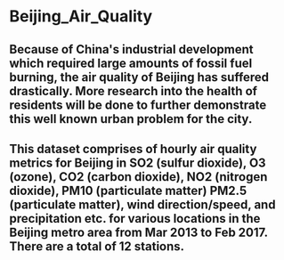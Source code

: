 # Beijing_Air_Quality

## Because of China's industrial development which required large amounts of fossil fuel burning, the air quality of Beijing has suffered drastically. More research into the health of residents will be done to further demonstrate this well known urban problem for the city.

## This dataset comprises of hourly air quality metrics for Beijing in SO2 (sulfur dioxide), O3 (ozone), CO2 (carbon dioxide), NO2 (nitrogen dioxide), PM10 (particulate matter) PM2.5 (particulate matter), wind direction/speed, and precipitation etc. for various locations in the Beijing metro area from Mar 2013 to Feb 2017. There are a total of 12 stations. 
